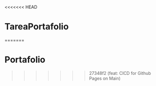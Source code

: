 <<<<<<< HEAD
# TareaPortafolio
=======
# Portafolio
>>>>>>> 27348f2 (feat: CICD for Github Pages on Main)
